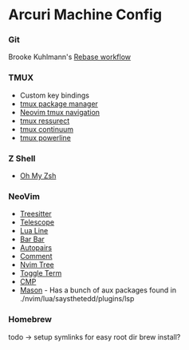 # Arcuri Machine Config

### Git

Brooke Kuhlmann's [Rebase workflow](https://www.alchemists.io/articles/git_rebase)

### TMUX

- Custom key bindings
- [tmux package manager](https://github.com/tmux-plugins/tpm)
- [Neovim tmux navigation](https://github.com/christoomey/vim-tmux-navigator)
- [tmux ressurect](https://github.com/tmux-plugins/tmux-resurrect)
- [tmux continuum](https://github.com/tmux-plugins/tmux-continuum)
- [tmux powerline](https://github.com/erikw/tmux-powerline)

### Z Shell

- [Oh My Zsh](https://ohmyz.sh/)

### NeoVim

- [Treesitter](https://github.com/nvim-treesitter/nvim-treesitter)
- [Telescope](https://github.com/nvim-telescope/telescope.nvim)
- [Lua Line](https://github.com/nvim-lualine/lualine.nvim)
- [Bar Bar](https://github.com/romgrk/barbar.nvim)
- [Autopairs](https://github.com/windwp/nvim-autopairs)
- [Comment](https://github.com/numToStr/Comment.nvim)
- [Nvim Tree](https://github.com/nvim-tree/nvim-tree.lua)
- [Toggle Term](https://github.com/akinsho/toggleterm.nvim)
- [CMP](https://github.com/hrsh7th/nvim-cmp)
- [Mason](https://github.com/williamboman/mason.nvim) - Has a bunch of aux packages found in ./nvim/lua/saysthetedd/plugins/lsp

### Homebrew

todo -> setup symlinks for easy root dir brew install?
